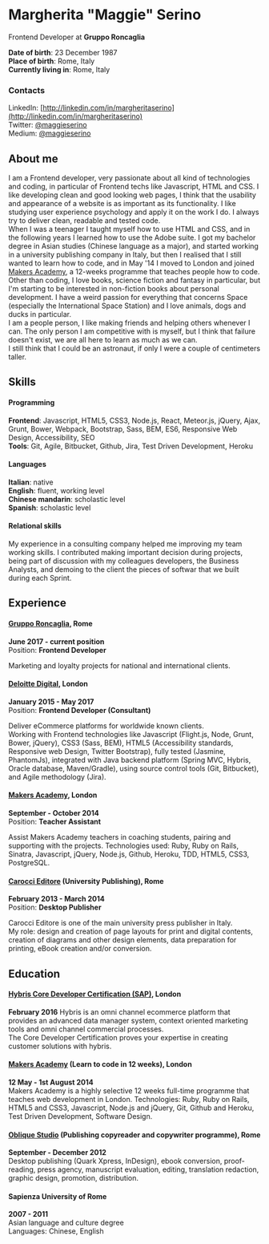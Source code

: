 # Margherita "Maggie" Serino
Frontend Developer at **Gruppo Roncaglia**  

**Date of birth**: 23 December 1987  
**Place of birth**: Rome, Italy  
**Currently living in**: Rome, Italy

### Contacts
LinkedIn: [http://linkedin.com/in/margheritaserino](http://linkedin.com/in/margheritaserino)  
Twitter: [@maggieserino](https://twitter.com/maggieserino)  
Medium: [@maggieserino](https://medium.com/@maggieserino)

## About me
I am a Frontend developer, very passionate about all kind of technologies and coding, in particular of Frontend techs like Javascript, HTML and CSS. I like developing clean and good looking web pages, I think that the usability and appearance of a website is as important as its functionality. I like studying user experience psychology and apply it on the work I do. I always try to deliver clean, readable and tested code.  
When I was a teenager I taught myself how to use HTML and CSS, and in the following years I learned how to use the Adobe suite. I got my bachelor degree in Asian studies (Chinese language as a major), and started working in a university publishing company in Italy, but then I realised that I still wanted to learn how to code, and in May '14 I moved to London and joined [Makers Academy](http://www.makersacademy.com), a 12-weeks programme that teaches people how to code.  
Other than coding, I love books, science fiction and fantasy in particular, but I'm starting to be interested in non-fiction books about personal development. I have a weird passion for everything that concerns Space (especially the International Space Station) and I love animals, dogs and ducks in particular.  
I am a people person, I like making friends and helping others whenever I can. The only person I am competitive with is myself, but I think that failure doesn't exist, we are all here to learn as much as we can.  
I still think that I could be an astronaut, if only I were a couple of centimeters taller.

## Skills
#### Programming
**Frontend**: Javascript, HTML5, CSS3, Node.js, React, Meteor.js, jQuery, Ajax, Grunt, Bower, Webpack, Bootstrap, Sass, BEM, ES6, Responsive Web Design, Accessibility, SEO  
**Tools**: Git, Agile, Bitbucket, Github, Jira, Test Driven Development, Heroku

#### Languages
**Italian**: native  
**English**: fluent, working level  
**Chinese mandarin**: scholastic level  
**Spanish**: scholastic level

#### Relational skills
My experience in a consulting company helped me improving my team working skills. I contributed making important decision during projects, being part of discussion with my colleagues developers, the Business Analysts, and demoing to the client the pieces of softwar that we built during each Sprint.

## Experience
#### [Gruppo Roncaglia](http://www.grupporoncaglia.it), Rome
**June 2017 - current position**  
Position: **Frontend Developer**  

Marketing and loyalty projects for national and international clients.


#### [Deloitte Digital](https://eu.deloittedigital.com/en/home), London
**January 2015 - May 2017**  
Position: **Frontend Developer (Consultant)**

Deliver eCommerce platforms for worldwide known clients.  
Working with Frontend technologies like Javascript (Flight.js, Node, Grunt, Bower, jQuery), CSS3 (Sass, BEM), HTML5 (Accessibility standards, Responsive web Design, Twitter Bootstrap), fully tested (Jasmine, PhantomJs), integrated with Java backend platform (Spring MVC, Hybris, Oracle database, Maven/Gradle), using source control tools (Git, Bitbucket), and Agile methodology (Jira).

#### [Makers Academy](http://www.makersacademy.com), London
**September - October 2014**  
Position: **Teacher Assistant**

Assist Makers Academy teachers in coaching students, pairing and supporting with the projects.
Technologies used: Ruby, Ruby on Rails, Sinatra, Javascript, jQuery, Node.js, Github, Heroku, TDD, HTML5, CSS3, PostgreSQL.

#### [Carocci Editore](http://www.carocci.it) (University Publishing), Rome
**February 2013 - March 2014**  
Position: **Desktop Publisher**

Carocci Editore is one of the main university press publisher in Italy.  
My role: design and creation of page layouts for print and digital contents, creation of diagrams and other design elements, data preparation for printing, eBook creation and/or conversion.

## Education
#### [Hybris Core Developer Certification (SAP)](https://www.hybris.com/en/services/certification), London
**February 2016**
Hybris is an omni channel ecommerce platform that provides an advanced data manager system, context oriented marketing tools and omni channel commercial processes.  
The Core Developer Certification proves your expertise in creating customer solutions with hybris.

#### [Makers Academy](http://www.makersacademy.com) (Learn to code in 12 weeks), London
**12 May - 1st August 2014**  
Makers Academy is a highly selective 12 weeks full-time programme that teaches web development in London.
Technologies: Ruby, Ruby on Rails, HTML5 and CSS3, Javascript, Node.js and jQuery, Git, Github and Heroku, Test Driven Development, Software Design.

#### [Oblique Studio](http://www.oblique.it/) (Publishing copyreader and copywriter programme), Rome
**September - December 2012**  
Desktop publishing (Quark Xpress, InDesign), ebook conversion, proof-reading, press agency, manuscript evaluation, editing, translation redaction, graphic design, promotion, distribution.

#### Sapienza University of Rome
**2007 - 2011**  
Asian language and culture degree  
Languages: Chinese, English
